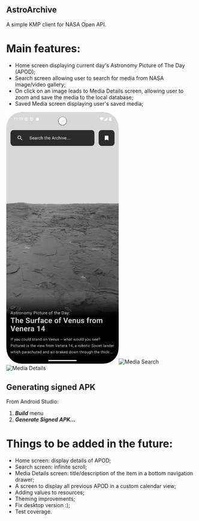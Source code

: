 ## AstroArchive
A simple KMP client for NASA Open API.

# Main features:
- Home screen displaying current day's Astronomy Picture of The Day (APOD);
- Search screen allowing user to search for media from NASA image/video gallery;
- On click on an image leads to Media Details screen, allowing user to zoom and save the media to the local database;
- Saved Media screen displaying user's saved media;

<img alt="Home Screen" src="home_screen.png?raw=true" title="Home Screen" width="300"/><img alt="Media Search" src="media_search.png?raw=true" title="Media Search" width="300"/><img alt="Media Details" height="300" src="media_details.png?raw=true" title="Media Details"/>

## Generating signed APK
From Android Studio:
1. ***Build*** menu
2. ***Generate Signed APK...***

# Things to be added in the future:
- Home screen: display details of APOD;
- Search screen: infinite scroll;
- Media Details screen: title/description of the item in a bottom navigation drawer;
- A screen to display all previous APOD in a custom calendar view;
- Adding values to resources;
- Theming improvements;
- Fix desktop version :);
- Test coverage.
